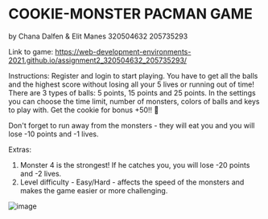 # COOKIE-MONSTER PACMAN GAME
by Chana Dalfen & Elit Manes
320504632 205735293

Link to game:
https://web-development-environments-2021.github.io/assignment2_320504632_205735293/

Instructions:
Register and login to start playing. 
You have to get all the balls and the highest score without losing all your 5 lives or running out of time!
There are 3 types of balls: 5 points, 15 points and 25 points.
In the settings you can choose the time limit, number of monsters, colors of balls and keys to play with.
Get the cookie for bonus +50!! :cookie:

Don't forget to run away from the monsters - they will eat you and you will lose -10 points and -1 lives.

Extras:
1. Monster 4 is the strongest! If he catches you, you will lose -20 points and -2 lives.
2. Level difficulty - Easy/Hard - affects the speed of the monsters and makes the game easier or more challenging.


![image](https://user-images.githubusercontent.com/49072912/133993808-66b6f022-293e-48f2-b39c-7cd5e40a92e7.png)




